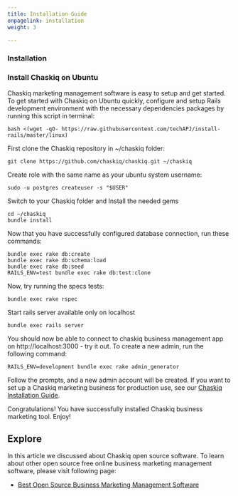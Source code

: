 ```yaml
---
title: Installation Guide
onpagelink: installation
weight: 3

---
```

### Installation

### Install Chaskiq on Ubuntu

Chaskiq marketing management software is easy to setup and get started. To get started with Chaskiq on Ubuntu quickly, configure and setup Rails development environment with the necessary dependencies packages by running this script in terminal:

    bash <(wget -qO- https://raw.githubusercontent.com/techAPJ/install-rails/master/linux)

First clone the Chaskiq repository in ~/chaskiq folder:

    git clone https://github.com/chaskiq/chaskiq.git ~/chaskiq

Create role with the same name as your ubuntu system username:

    sudo -u postgres createuser -s "$USER"

Switch to your Chaskiq folder and Install the needed gems

    cd ~/chaskiq
    bundle install

Now that you have successfully configured database connection, run these commands:

    bundle exec rake db:create 
    bundle exec rake db:schema:load
    bundle exec rake db:seed
    RAILS_ENV=test bundle exec rake db:test:clone

Now, try running the specs tests:

    bundle exec rake rspec

Start rails server available only on localhost

    bundle exec rails server

You should now be able to connect to chaskiq business management app on http://localhost:3000 - try it out. To create a new admin, run the following command:

    RAILS_ENV=development bundle exec rake admin_generator

Follow the prompts, and a new admin account will be created. If you want to set up a Chaskiq marketing business for production use, see our [Chaskiq Installation Guide](https://dev.chaskiq.io/en/collections/production-configuration).

Congratulations! You have successfully installed Chaskiq business marketing tool. Enjoy!

Explore
-------

In this article we discussed about Chaskiq open source software. To learn about other open source free online business marketing management software, please visit following page:

*   [Best Open Source Business Marketing Management Software](https://products.containerize.com/marketing-automation)